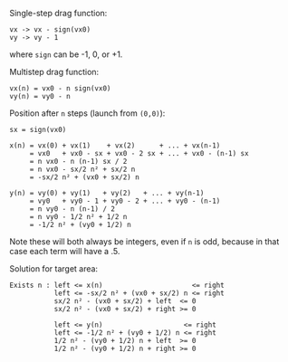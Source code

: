 Single-step drag function:

```
vx -> vx - sign(vx0)
vy -> vy - 1

```

where `sign` can be -1, 0, or +1.

Multistep drag function:

```
vx(n) = vx0 - n sign(vx0)
vy(n) = vy0 - n
```

Position after `n` steps (launch from `(0,0)`):

```
sx = sign(vx0)

x(n) = vx(0) + vx(1)    + vx(2)      + ... + vx(n-1)
     = vx0   + vx0 - sx + vx0 - 2 sx + ... + vx0 - (n-1) sx
     = n vx0 - n (n-1) sx / 2
     = n vx0 - sx/2 n² + sx/2 n
     = -sx/2 n² + (vx0 + sx/2) n

y(n) = vy(0) + vy(1)   + vy(2)   + ... + vy(n-1)
     = vy0   + vy0 - 1 + vy0 - 2 + ... + vy0 - (n-1)
     = n vy0 - n (n-1) / 2
     = n vy0 - 1/2 n² + 1/2 n
     = -1/2 n² + (vy0 + 1/2) n
```

Note these will both always be integers, even if `n` is odd, because in that case each term
will have a .5.

Solution for target area:

```
Exists n : left <= x(n)                      <= right
           left <= -sx/2 n² + (vx0 + sx/2) n <= right
           sx/2 n² - (vx0 + sx/2) + left  <= 0
           sx/2 n² - (vx0 + sx/2) + right >= 0

           left <= y(n)                    <= right
           left <= -1/2 n² + (vy0 + 1/2) n <= right
           1/2 n² - (vy0 + 1/2) n + left  >= 0
           1/2 n² - (vy0 + 1/2) n + right >= 0
```
